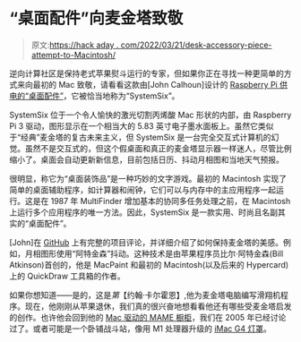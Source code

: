 # “桌面配件”向麦金塔致敬

> 原文:[https://hack aday . com/2022/03/21/desk-accessory-piece-attempt-to-Macintosh/](https://hackaday.com/2022/03/21/desk-accessory-pays-homage-to-macintosh/)

逆向计算社区是保持老式苹果熨斗运行的专家，但如果你正在寻找一种更简单的方式来向最初的 Mac 致敬，请看看这款由[John Calhoun]设计的 [Raspberry Pi 供电的“桌面配件”](https://www.engineersneedart.com/systemsix/systemsix.html)，它被恰当地称为“SystemSix”。

SystemSix 位于一个令人愉快的激光切割丙烯酸 Mac 形状的内部，由 Raspberry Pi 3 驱动，图形显示在一个相当大的 5.83 英寸电子墨水面板上。虽然它类似于“经典”麦金塔的复古未来主义，但 SystemSix 是一台完全交互式计算机的幻觉。虽然不是交互式的，但这个假桌面和真正的麦金塔显示器一样迷人，尽管比例缩小了。桌面会自动更新新信息，目前包括日历、抖动月相图和当地天气预报。

很明显，称它为“桌面装饰品”是一种巧妙的文字游戏。最初的 Macintosh 实现了简单的桌面辅助程序，如计算器和闹钟，它们可以与内存中的主应用程序一起运行。这是在 1987 年 MultiFinder 增加基本的协同多任务处理之前，在 Macintosh 上运行多个应用程序的唯一方法。因此，SystemSix 是一款实用、时尚且名副其实的“桌面配件”。

[John]在 [GitHub](https://github.com/EngineersNeedArt/SystemSix) 上有完整的项目评论，并详细介绍了如何保持麦金塔的美感。例如，月相图形使用“阿特金森”抖动。这种技术是由苹果程序员比尔·阿特金森(Bill Atkinson)首创的，他是 MacPaint 和最初的 Macintosh(以及后来的 Hypercard)上的 QuickDraw 工具箱的作者。

如果你想知道——是的，这是*第*【约翰·卡尔霍恩】,他为麦金塔电脑编写滑翔机程序。现在，他刚刚从苹果退休，我们真的很兴奋地想看看他还有哪些受麦金塔启发的创作。也许他会回到他的 [Mac 驱动的 MAME 橱柜](https://hackaday.com/2005/09/15/mac-mame-cabinets/)，我们在 2005 年已经讨论过了。或者可能是一个卧铺战斗站，像用 M1 处理器升级的 [iMac G4 灯罩](https://hackaday.com/2022/03/08/g4-imac-gets-an-m1-heart-transplant/)。